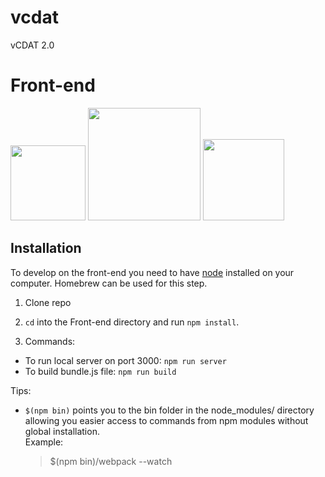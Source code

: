# vcdat
vCDAT 2.0

# Front-end
<img src=http://js.devexpress.com/Content/Images/features/html5-css-javascript-logos.png height="120px">
<img src=http://red-badger.com/blog/wp-content/uploads/2015/04/react-logo-1000-transparent.png height="180px">
<img src=https://raw.githubusercontent.com/reactjs/redux/master/logo/logo.png height="130px">

## Installation
To develop on the front-end you need to have [node](https://docs.npmjs.com/getting-started/installing-node) installed on your computer.
Homebrew can be used for this step.

1. Clone repo

2. `cd` into the Front-end directory and run `npm install`.

3. Commands:  
 - To run local server on port 3000: `npm run server`   
 - To build bundle.js file: `npm run build`


Tips:  
* `$(npm bin)` points you to the bin folder in the node_modules/ directory allowing you easier access to commands from npm modules without global installation.  
Example:


    > $(npm bin)/webpack --watch
